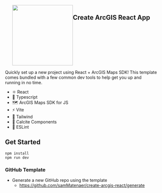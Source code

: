 <div align='center' style="display: flex; justify-content: center">
<picture>
   <source media="(prefers-color-scheme: dark)" srcset="https://user-images.githubusercontent.com/50883428/228082822-69f7b790-b104-4216-a00f-e22a986384c0.png">
   <img width="200px" src="https://user-images.githubusercontent.com/50883428/228081590-02c736d8-d0a5-47f0-9c8e-3241e1015174.png" />
</picture>
<h2>Create ArcGIS React App</h2>
</div>

Quickly set up a new project using React + ArcGIS Maps SDK! This template comes bundled with a few common dev tools to help get you up and running in no time.

- ⚛️ React
- 🔑 Typescript
- 🗺 ArcGIS Maps SDK for JS
- ⚡️ Vite
- 🎨 Tailwind
- 🧱 Calcite Components
- 🧹 ESLint


## Get Started

```
npm install
npm run dev
```



### GitHub Template
- Generate a new GitHub repo using the template
   - https://github.com/samMatenaer/create-arcgis-react/generate
